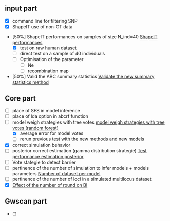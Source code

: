 ## input part
- [x] command line for filtering SNP
- [x] ShapeIT use of non-GT data
- [50%] ShapeIT performances on samples of size N_ind=40  [ShapeIT performances](RIDGE/ShapeIT%20performances.md)
	- [x] test on raw human dataset
	- [ ] direct test on a sample of 40 individuals
	- [ ] Optimisation of the parameter 
		- [ ] Ne
		- [ ] recombination map
- [50%] Valid the ABC summary statistics [Validate the new summary statistics method](RIDGE/Validate%20the%20new%20summary%20statistics%20method.md)
## Core part
- [ ] place of SFS in model inference
- [ ] place of lda option in abcrf function
- [ ] model weigh strategies with tree votes [model weigh strategies with tree votes (random forest)](RIDGE/model%20weigh%20strategies%20with%20tree%20votes%20(random%20forest).md)
	- [x] average error for model votes 
	- [ ] rerun previous test with the new methods and new models
- [x] correct simulation behavior
- [ ] posterior correct estimation (gamma distribution strategie) [Test performance estimation posterior](RIDGE/Test%20performance%20estimation%20posterior.md)
- [ ] Vote stategie to detect barrier
- [ ] pertinence of the number of simulation to infer models + models parameters [Number of dataset per model](RIDGE/Number%20of%20dataset%20per%20model.md)
- [ ] pertinence of the number of loci in a simulated multilocus dataset
- [x] [Effect  of the number of round on BI](RIDGE/Effect%20%20of%20the%20number%20of%20round%20on%20BI.md)
## Gwscan part
- [ ] 